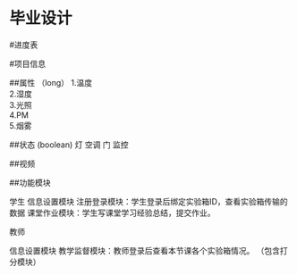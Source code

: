 # 毕业设计

#进度表

#项目信息

##属性 （long）
1.温度  
2.湿度  
3.光照  
4.PM    
5.烟雾

##状态 (boolean)
灯
空调
门
监控


##视频


##功能模块

学生
信息设置模块
注册登录模块：学生登录后绑定实验箱ID，查看实验箱传输的数据
课堂作业模块：学生写课堂学习经验总结，提交作业。


教师

信息设置模块
教学监督模块：教师登录后查看本节课各个实验箱情况。
（包含打分模块）


